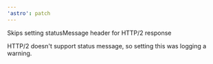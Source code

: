 ```yaml
---
'astro': patch
---
```


Skips setting statusMessage header for HTTP/2 response

HTTP/2 doesn't support status message, so setting this was logging a warning.
